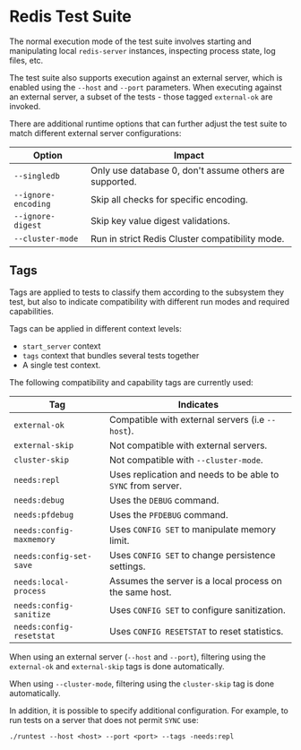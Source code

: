 Redis Test Suite
================

The normal execution mode of the test suite involves starting and manipulating
local `redis-server` instances, inspecting process state, log files, etc.

The test suite also supports execution against an external server, which is
enabled using the `--host` and `--port` parameters. When executing against an
external server, a subset of the tests - those tagged `external-ok` are invoked.

There are additional runtime options that can further adjust the test suite to
match different external server configurations:

| Option               | Impact                                                   |
| -------------------- | -------------------------------------------------------- |
| `--singledb`         | Only use database 0, don't assume others are supported. |
| `--ignore-encoding`  | Skip all checks for specific encoding.  |
| `--ignore-digest`    | Skip key value digest validations. |
| `--cluster-mode`     | Run in strict Redis Cluster compatibility mode. |

Tags
----

Tags are applied to tests to classify them according to the subsystem they test,
but also to indicate compatibility with different run modes and required
capabilities.

Tags can be applied in different context levels:
* `start_server` context
* `tags` context that bundles several tests together
* A single test context.

The following compatibility and capability tags are currently used:

| Tag                       | Indicates |
| ---------------------     | --------- |
| `external-ok`             | Compatible with external servers (i.e `--host`). |
| `external-skip`           | Not compatible with external servers. |
| `cluster-skip`            | Not compatible with `--cluster-mode`. |
| `needs:repl`              | Uses replication and needs to be able to `SYNC` from server. |
| `needs:debug`             | Uses the `DEBUG` command. |
| `needs:pfdebug`           | Uses the `PFDEBUG` command. |
| `needs:config-maxmemory`  | Uses `CONFIG SET` to manipulate memory limit. |
| `needs:config-set-save`   | Uses `CONFIG SET` to change persistence settings. |
| `needs:local-process`     | Assumes the server is a local process on the same host. |
| `needs:config-sanitize`   | Uses `CONFIG SET` to configure sanitization. |
| `needs:config-resetstat`  | Uses `CONFIG RESETSTAT` to reset statistics. |

When using an external server (`--host` and `--port`), filtering using the
`external-ok` and `external-skip` tags is done automatically.

When using `--cluster-mode`, filtering using the `cluster-skip` tag is done
automatically.

In addition, it is possible to specify additional configuration. For example, to
run tests on a server that does not permit `SYNC` use:

    ./runtest --host <host> --port <port> --tags -needs:repl

